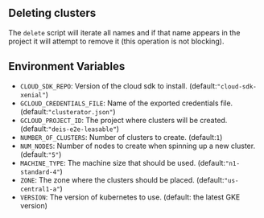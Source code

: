 
## Deleting clusters
The `delete` script will iterate all names and if that name appears in the project it will attempt to remove it (this operation is not blocking).

## Environment Variables
* `CLOUD_SDK_REPO`: Version of the cloud sdk to install. (default:`"cloud-sdk-xenial"`)
* `GCLOUD_CREDENTIALS_FILE`: Name of the exported credentials file. (default:`"clusterator.json"`)
* `GCLOUD_PROJECT_ID`: The project where clusters will be created. (default:`"deis-e2e-leasable"`)
* `NUMBER_OF_CLUSTERS`: Number of clusters to create. (default:`1`)
* `NUM_NODES`: Number of nodes to create when spinning up a new cluster. (default:`"5"`)
* `MACHINE_TYPE`: The machine size that should be used. (default:`"n1-standard-4"`)
* `ZONE`: The zone where the clusters should be placed. (default:`"us-central1-a"`)
* `VERSION`: The version of kubernetes to use. (default: the latest GKE version)
